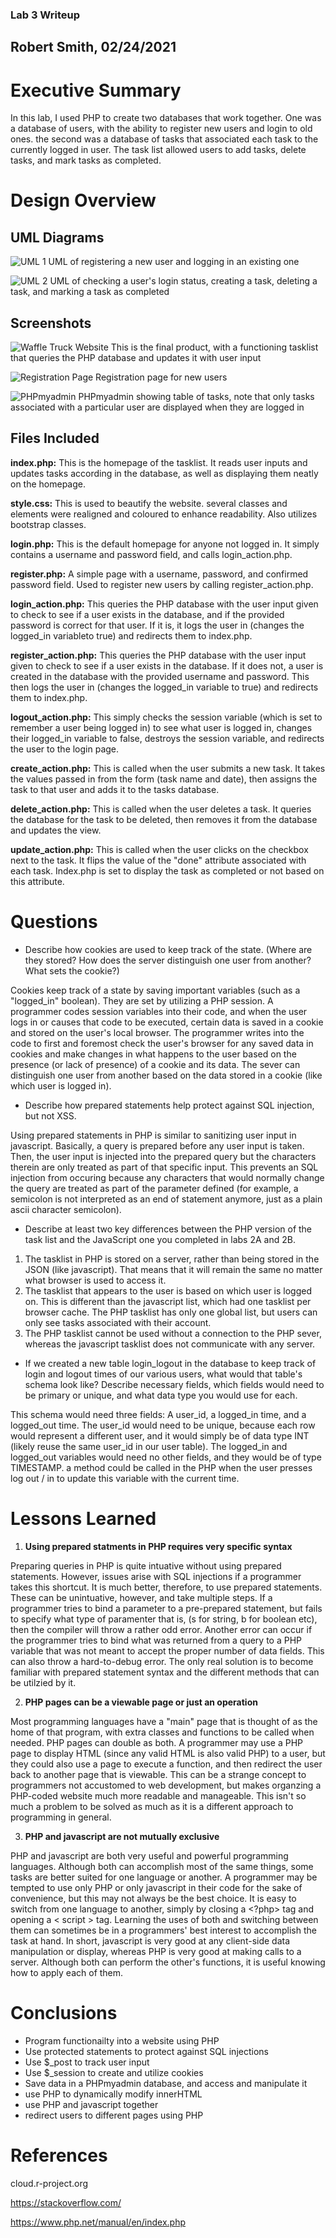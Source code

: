 ### Lab 3 Writeup
## Robert Smith, 02/24/2021

# Executive Summary
In this lab, I used PHP to create two databases that work together. One was a database of users, with the ability to register new users and login to old ones. the second was a database of tasks that associated each task to the currently logged in user. The task list allowed users to add tasks, delete tasks, and mark tasks as completed. 

# Design Overview

## UML Diagrams
![UML 1](https://github.com/BYU-ITC-210/lab-3b-robmister2/blob/master/instructions/Lab%203a%20UML.png)
UML of registering a new user and logging in an existing one

![UML 2](https://github.com/BYU-ITC-210/lab-3b-robmister2/blob/master/instructions/Lab%203b%20UML.png)
UML of checking a user's login status, creating a task, deleting a task, and marking a task as completed

## Screenshots
![Waffle Truck Website](https://github.com/BYU-ITC-210/lab-3b-robmister2/blob/master/instructions/screenshot1.PNG)
This is the final product, with a functioning tasklist that queries the PHP database and updates it with user input

![Registration Page](https://github.com/BYU-ITC-210/lab-3b-robmister2/blob/master/instructions/screenshot2.PNG)
Registration page for new users

![PHPmyadmin](https://github.com/BYU-ITC-210/lab-3b-robmister2/blob/master/instructions/screenshot3.PNG)
PHPmyadmin showing table of tasks, note that only tasks associated with a particular user are displayed when they are logged in

## Files Included
**index.php:** This is the homepage of the tasklist. It reads user inputs and updates tasks according in the database, as well as displaying them neatly on the homepage.

**style.css:** This is used to beautify the website. several classes and elements were realigned and coloured to enhance readability. Also utilizes bootstrap classes.

**login.php:** This is the default homepage for anyone not logged in. It simply contains a username and password field, and calls login_action.php.

**register.php:** A simple page with a username, password, and confirmed password field. Used to register new users by calling register_action.php.

**login_action.php:** This queries the PHP database with the user input given to check to see if a user exists in the database, and if the provided password is correct for that user. If it is, it logs the user in (changes the logged_in variableto true) and redirects them to index.php.

**register_action.php:** This queries the PHP database with the user input given to check to see if a user exists in the database. If it does not, a user is created in the database with the provided username and password. This then logs the user in (changes the logged_in variable to true) and redirects them to index.php.

**logout_action.php:** This simply checks the session variable (which is set to remember a user being logged in) to see what user is logged in, changes their logged_in variable to false, destroys the session variable, and redirects the user to the login page.

**create_action.php:** This is called when the user submits a new task. It takes the values passed in from the form (task name and date), then assigns the task to that user and adds it to the tasks database.

**delete_action.php:** This is called when the user deletes a task. It queries the database for the task to be deleted, then removes it from the database and updates the view.

**update_action.php:** This is called when the user clicks on the checkbox next to the task. It flips the value of the "done" attribute associated with each task. Index.php is set to display the task as completed or not based on this attribute.

# Questions
* Describe how cookies are used to keep track of the state. (Where are they stored? How does the server distinguish one user from another? What sets the cookie?)

Cookies keep track of a state by saving important variables (such as a "logged_in" boolean). They are set by utilizing a PHP session. A programmer codes session variables into their code, and when the user logs in or causes that code to be executed, certain data is saved in a cookie and stored on the user's local browser. The programmer writes into the code to first and foremost check the user's browser for any saved data in cookies and make changes in what happens to the user based on the presence (or lack of presence) of a cookie and its data. The sever can distinguish one user from another based on the data stored in a cookie (like which user is logged in).

* Describe how prepared statements help protect against SQL injection, but not XSS.

Using prepared statements in PHP is similar to sanitizing user input in javascript. Basically, a query is prepared before any user input is taken. Then, the user input is injected into the prepared query but the characters therein are only treated as part of that specific input. This prevents an SQL injection from occuring because any characters that would normally change the query are treated as part of the parameter defined (for example, a semicolon is not interpreted as an end of statement anymore, just as a plain ascii character semicolon).

* Describe at least two key differences between the PHP version of the task list and the JavaScript one you completed in labs 2A and 2B.

1. The tasklist in PHP is stored on a server, rather than being stored in the JSON (like javascript). That means that it will remain the same no matter what browser is used to access it. 
2. The tasklist that appears to the user is based on which user is logged on. This is different than the javascript list, which had one tasklist per browser cache. The PHP tasklist has only one global list, but users can only see tasks associated with their account.
3. The PHP tasklist cannot be used without a connection to the PHP sever, whereas the javascript tasklist does not communicate with any server.

* If we created a new table login_logout in the database to keep track of login and logout times of our various users, what would that table's schema look like? Describe necessary fields, which fields would need to be primary or unique, and what data type you would use for each.

This schema would need three fields: A user_id, a logged_in time, and a logged_out time. The user_id would need to be unique, because each row would represent a different user, and it would simply be of data type INT (likely reuse the same user_id in our user table). The logged_in and logged_out variables would need no other fields, and they would be of type TIMESTAMP. a method could be called in the PHP when the user presses log out / in to update this variable with the current time.

# Lessons Learned

1. **Using prepared statments in PHP requires very specific syntax**

Preparing queries in PHP is quite intuative without using prepared statements. However, issues arise with SQL injections if a programmer takes this shortcut. It is much better, therefore, to use prepared statements. These can be unintuative, however, and take multiple steps. If a programmer tries to bind a parameter to a pre-prepared statement, but fails to specify what type of paramenter that is, (s for string, b for boolean etc), then the compiler will throw a rather odd error. Another error can occur if the programmer tries to bind what was returned from a query to a PHP variable that was not meant to accept the proper number of data fields. This can also throw a hard-to-debug error. The only real solution is to become familiar with prepared statement syntax and the different methods that can be utilzied by it.

2. **PHP pages can be a viewable page or just an operation**

Most programming languages have a "main" page that is thought of as the home of that program, with extra classes and functions to be called when needed. PHP pages can double as both. A programmer may use a PHP page to display HTML (since any valid HTML is also valid PHP) to a user, but they could also use a page to execute a function, and then redirect the user back to another page that is viewable. This can be a strange concept to programmers not accustomed to web development, but makes organzing a PHP-coded website much more readable and manageable. This isn't so much a problem to be solved as much as it is a different approach to programming in general.

3. **PHP and javascript are not mutually exclusive**

PHP and javascript are both very useful and powerful programming languages. Although both can accomplish most of the same things, some tasks are better suited for one language or another. A programmer may be tempted to use only PHP or only javascript in their code for the sake of convenience, but this may not always be the best choice. It is easy to switch from one language to another, simply by closing a <?php> tag and opening a < script > tag. Learning the uses of both and switching between them can sometimes be in a programmers' best interest to accomplish the task at hand. In short, javascript is very good at any client-side data manipulation or display, whereas PHP is very good at making calls to a server. Although both can perform the other's functions, it is useful knowing how to apply each of them.

# Conclusions

* Program functionailty into a website using PHP
* Use protected statements to protect against SQL injections
* Use $_post to track user input
* Use $_session to create and utilize cookies
* Save data in a PHPmyadmin database, and access and manipulate it
* use PHP to dynamically modify innerHTML
* use PHP and javascript together
* redirect users to different pages using PHP

# References

cloud.r-project.org

https://stackoverflow.com/

https://www.php.net/manual/en/index.php

